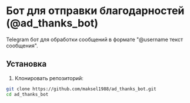 # Бот для отправки благодарностей (@ad_thanks_bot)

Telegram бот для обработки сообщений в формате "@username текст сообщения".

## Установка

1. Клонировать репозиторий:
```bash
git clone https://github.com/maksel1988/ad_thanks_bot.git
cd ad_thanks_bot
